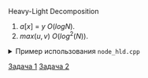Heavy-Light Decomposition
1. $a[x]$ = $y$ $O(logN)$.
2. $max(u,v)$ $O(log^2(N))$.

<details>
<summary>Пример использования <code>node_hld.cpp</code></summary>

```cpp
hld<int> h;
// Инициализировать для h все нужные массивы длины n
h.init(n);
// Добавить ребро между вершиной 1 и 2
h.add_edge(1, 2);
// Построить структуру по массиву a
h.build(a);
// Обновить вес вершины 1 на 5
h.upd(1, 5);
// Вывести максимальный вес вершины на пути от 1 до n
cout << h.get(1, n);
```
</details>

[Задача 1](https://atcoder.jp/contests/abc294/tasks/abc294_g)
[Задача 2](https://acm.timus.ru/problem.aspx?space=1&num=1553)
